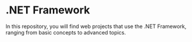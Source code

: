 # .NET Framework
In this repository, you will find web projects that use the .NET Framework, ranging from basic concepts to advanced topics.
